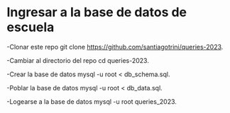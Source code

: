 # Ingresar a la base de datos de escuela
 
 -Clonar este repo 
 git clone https://github.com/santiagotrini/queries-2023.

 -Cambiar al directorio del repo 
 cd queries-2023.

 -Crear la base de datos 
 mysql -u root < db_schema.sql.

 -Poblar la base de datos 
 mysql -u root < db_data.sql.

 -Logearse a la base de datos 
 mysql -u root queries_2023.
